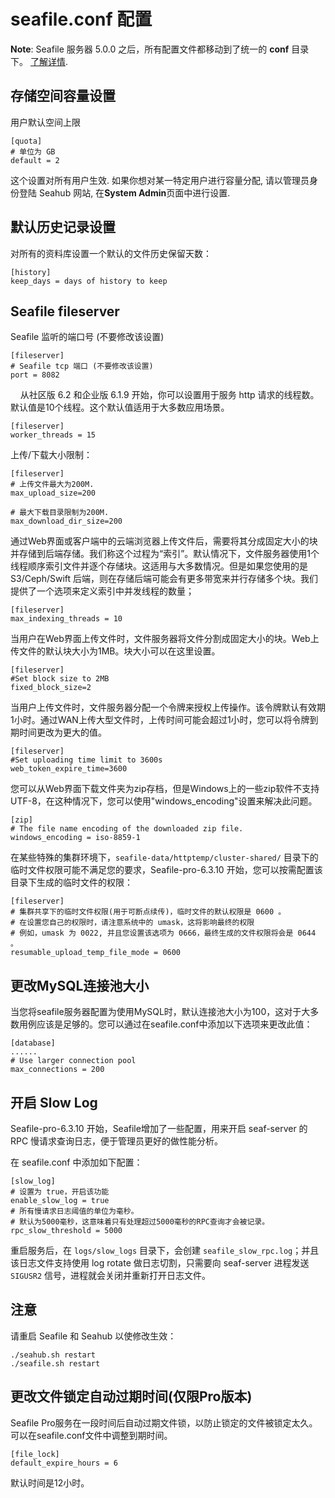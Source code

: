 # seafile.conf 配置

**Note**: Seafile 服务器 5.0.0 之后，所有配置文件都移动到了统一的 **conf** 目录下。 [了解详情](../deploy/new_directory_layout_5_0_0.md).

## 存储空间容量设置

用户默认空间上限

    [quota]
    # 单位为 GB
    default = 2

这个设置对所有用户生效. 如果你想对某一特定用户进行容量分配, 请以管理员身份登陆 Seahub 网站,
在**System Admin**页面中进行设置.

## 默认历史记录设置

对所有的资料库设置一个默认的文件历史保留天数：

    [history]
    keep_days = days of history to keep

## Seafile fileserver

Seafile 监听的端口号 (不要修改该设置)

    [fileserver]
    # Seafile tcp 端口 (不要修改该设置)
    port = 8082
    
从社区版 6.2 和企业版 6.1.9 开始，你可以设置用于服务 http 请求的线程数。默认值是10个线程。这个默认值适用于大多数应用场景。

```
[fileserver]
worker_threads = 15
```

上传/下载大小限制：

    [fileserver]
    # 上传文件最大为200M.
    max_upload_size=200

    # 最大下载目录限制为200M.
    max_download_dir_size=200

通过Web界面或客户端中的云端浏览器上传文件后，需要将其分成固定大小的块并存储到后端存储。我们称这个过程为“索引”。默认情况下，文件服务器使用1个线程顺序索引文件并逐个存储块。这适用与大多数情况。但是如果您使用的是 S3/Ceph/Swift 后端，则在存储后端可能会有更多带宽来并行存储多个块。我们提供了一个选项来定义索引中并发线程的数量；

```
[fileserver]
max_indexing_threads = 10
```

当用户在Web界面上传文件时，文件服务器将文件分割成固定大小的块。Web上传文件的默认块大小为1MB。块大小可以在这里设置。

```
[fileserver]
#Set block size to 2MB
fixed_block_size=2
```

当用户上传文件时，文件服务器分配一个令牌来授权上传操作。该令牌默认有效期1小时。通过WAN上传大型文件时，上传时间可能会超过1小时，您可以将令牌到期时间更改为更大的值。

```
[fileserver]
#Set uploading time limit to 3600s 
web_token_expire_time=3600
```

您可以从Web界面下载文件夹为zip存档，但是Windows上的一些zip软件不支持UTF-8，在这种情况下，您可以使用"windows_encoding"设置来解决此问题。

```
[zip]
# The file name encoding of the downloaded zip file.
windows_encoding = iso-8859-1
```

在某些特殊的集群环境下，`seafile-data/httptemp/cluster-shared/` 目录下的临时文件权限可能不满足您的要求，Seafile-pro-6.3.10 开始，您可以按需配置该目录下生成的临时文件的权限：

```
[fileserver]
# 集群共享下的临时文件权限(用于可断点续传)，临时文件的默认权限是 0600 。
# 在设置您自己的权限时，请注意系统中的 umask，这将影响最终的权限
# 例如，umask 为 0022, 并且您设置该选项为 0666，最终生成的文件权限将会是 0644 。
resumable_upload_temp_file_mode = 0600
```


## 更改MySQL连接池大小

当您将seafile服务器配置为使用MySQL时，默认连接池大小为100，这对于大多数用例应该是足够的。您可以通过在seafile.conf中添加以下选项来更改此值：

```
[database]
......
# Use larger connection pool
max_connections = 200
```

## 开启 Slow Log

Seafile-pro-6.3.10 开始，Seafile增加了一些配置，用来开启 seaf-server 的 RPC 慢请求查询日志，便于管理员更好的做性能分析。

在 seafile.conf 中添加如下配置：

```
[slow_log]
# 设置为 true，开启该功能
enable_slow_log = true
# 所有慢请求日志阈值的单位为毫秒。
# 默认为5000毫秒，这意味着只有处理超过5000毫秒的RPC查询才会被记录。
rpc_slow_threshold = 5000
```

重启服务后，在 `logs/slow_logs` 目录下，会创建 `seafile_slow_rpc.log`；并且该日志文件支持使用 log rotate 做日志切割，只需要向 seaf-server 进程发送 `SIGUSR2` 信号，进程就会关闭并重新打开日志文件。

## 注意

请重启 Seafile 和 Seahub 以使修改生效：

    ./seahub.sh restart
    ./seafile.sh restart

## 更改文件锁定自动过期时间(仅限Pro版本)

Seafile Pro服务在一段时间后自动过期文件锁，以防止锁定的文件被锁定太久。可以在seafile.conf文件中调整到期时间。

```
[file_lock]
default_expire_hours = 6
```

默认时间是12小时。
